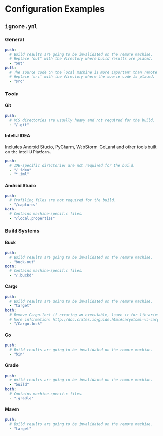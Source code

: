 # Configuration Examples

## `ignore.yml`

### General

```yaml
push:
  # Build results are going to be invalidated on the remote machine.
  # Replace "out" with the directory where build results are placed.
  - "out"
pull:
  # The source code on the local machine is more important than remote one. 
  # Replace "src" with the directory where the source code is placed.
  - "src"
```

### Tools

#### Git

```yaml
push:
  # VCS directories are usually heavy and not required for the build.
  - "/.git"
```

#### IntelliJ IDEA

Includes Android Studio, PyCharm, WebStorm, GoLand and other tools built
on the IntelliJ Platform.

```yaml
push:
  # IDE-specific directories are not required for the build.
  - "/.idea"
  - "*.iml"
```

#### Android Studio

```yaml
push:
  # Profiling files are not required for the build.
  - "/captures"
both:
  # Contains machine-specific files.
  - "/local.properties"
```

### Build Systems

#### Buck

```yaml
push:
  # Build results are going to be invalidated on the remote machine.
  - "buck-out"
both:
  # Contains machine-specific files.
  - "/.buckd"
```

#### Cargo

```yaml
push:
  # Build results are going to be invalidated on the remote machine.
  - "target"
both:
  # Remove Cargo.lock if creating an executable, leave it for libraries.
  # More information: http://doc.crates.io/guide.html#cargotoml-vs-cargolock
  - "/Cargo.lock"
```

#### Go

```yaml
push:
  # Build results are going to be invalidated on the remote machine.
  - "bin"
```

#### Gradle

```yaml
push:
  # Build results are going to be invalidated on the remote machine.
  - "build"
both:
  # Contains machine-specific files.
  - ".gradle"
```

#### Maven

```yaml
push:
  # Build results are going to be invalidated on the remote machine.
  - "target"
```
